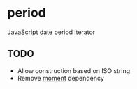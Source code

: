 period
======

JavaScript date period iterator

## TODO
* Allow construction based on ISO string
* Remove [moment](http://momentjs.com/) dependency